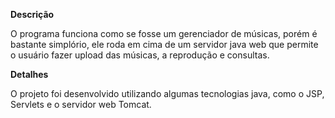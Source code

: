 **Descrição**

O programa funciona como se fosse um gerenciador de músicas, porém é bastante simplório, ele roda em cima de um servidor java web que permite o usuário fazer upload das músicas, a reprodução e consultas.

**Detalhes**

O projeto foi desenvolvido utilizando algumas tecnologias java, como o JSP, Servlets e o servidor web Tomcat.
